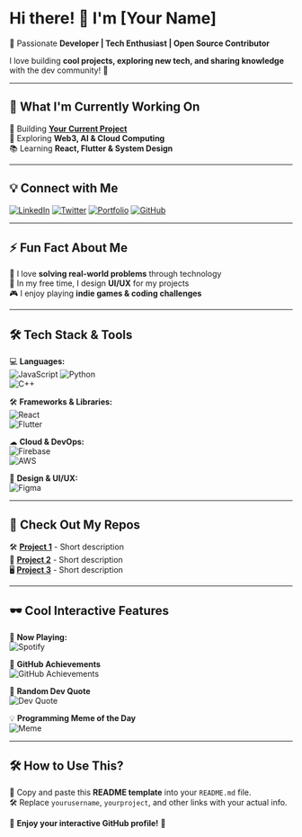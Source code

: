 # Hi there! 👋 I'm [Your Name]  

🚀 Passionate **Developer | Tech Enthusiast | Open Source Contributor**  

I love building **cool projects, exploring new tech, and sharing knowledge** with the dev community! 🎯  

---

## 🌟 **What I'm Currently Working On**
🔨 Building **[Your Current Project](Your_Project_Link)**  
🎯 Exploring **Web3, AI & Cloud Computing**  
📚 Learning **React, Flutter & System Design**  

---

## 💡 **Connect with Me**  
[![LinkedIn](https://img.shields.io/badge/-LinkedIn-0A66C2?style=flat&logo=linkedin&logoColor=white)](https://linkedin.com/in/yourusername)
[![Twitter](https://img.shields.io/badge/-Twitter-1DA1F2?style=flat&logo=twitter&logoColor=white)](https://twitter.com/yourusername)
[![Portfolio](https://img.shields.io/badge/-Portfolio-000?style=flat&logo=react&logoColor=white)](https://yourportfolio.com)
[![GitHub](https://img.shields.io/badge/-GitHub-181717?style=flat&logo=github&logoColor=white)](https://github.com/yourusername)

---

## ⚡ **Fun Fact About Me**
🧩 I love **solving real-world problems** through technology  
🎨 In my free time, I design **UI/UX** for my projects  
🎮 I enjoy playing **indie games & coding challenges**  

---

## 🛠️ **Tech Stack & Tools**
💻 **Languages:**  
![JavaScript](https://img.shields.io/badge/-JavaScript-F7DF1E?style=flat&logo=javascript&logoColor=black) 
![Python](https://img.shields.io/badge/-Python-3776AB?style=flat&logo=python&logoColor=white)  
![C++](https://img.shields.io/badge/-C++-00599C?style=flat&logo=cplusplus&logoColor=white)  

🛠 **Frameworks & Libraries:**  
![React](https://img.shields.io/badge/-React-61DAFB?style=flat&logo=react&logoColor=black)  
![Flutter](https://img.shields.io/badge/-Flutter-02569B?style=flat&logo=flutter&logoColor=white)  

☁ **Cloud & DevOps:**  
![Firebase](https://img.shields.io/badge/-Firebase-FFCA28?style=flat&logo=firebase&logoColor=black)  
![AWS](https://img.shields.io/badge/-AWS-232F3E?style=flat&logo=amazonaws&logoColor=white)  

🎨 **Design & UI/UX:**  
![Figma](https://img.shields.io/badge/-Figma-F24E1E?style=flat&logo=figma&logoColor=white)  

---

## 🎯 **Check Out My Repos**
🛠️ **[Project 1](Project_Link)** - Short description  
📱 **[Project 2](Project_Link)** - Short description  
🖥️ **[Project 3](Project_Link)** - Short description  

---

## 🕶️ **Cool Interactive Features**
🎵 **Now Playing:**  
![Spotify](https://spotify-github-profile.vercel.app/api/view?uid=your_spotify_id&cover_image=true&theme=novatorem)  

🎯 **GitHub Achievements**  
![GitHub Achievements](https://github-profile-trophy.vercel.app/?username=yourusername&theme=radical&no-frame=true&margin-w=5)  

📌 **Random Dev Quote**  
![Dev Quote](https://quotes-github-readme.vercel.app/api?type=horizontal&theme=dark)  

💡 **Programming Meme of the Day**  
![Meme](https://random-memer.herokuapp.com/)  

---

## 🛠 **How to Use This?**
📌 Copy and paste this **README template** into your `README.md` file.  
🛠 Replace `yourusername`, `yourproject`, and other links with your actual info.  

🚀 **Enjoy your interactive GitHub profile!** 🎯
